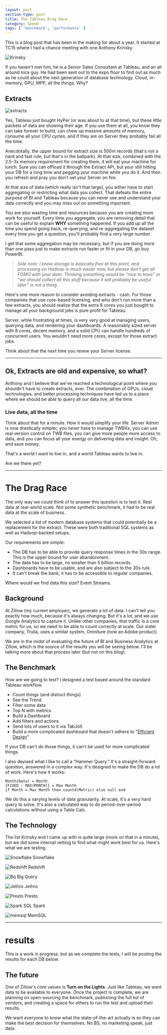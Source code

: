 ```yaml
---
layout: post
section-type: post
title: The Tableau Drag Race
category: Speed
tags: [ 'benchmark', 'performance' ]
---
```


This is a blog post that has been in the making for about a year. It started at TC15 where I had a chance meeting with one Anthony Krinsky.

![Krinsky](https://cmtoomey.github.io/img/krinsky.jpg)

If you haven't met him, he is a Senior Sales Consultant at Tableau, and an all around nice guy. He had been sent out to the expo floor to find out as much as he could about the next generation of database technology. Cloud, in-memory, GPU, MPP, all the things. Why?

## Extracts

![extracts](https://cmtoomey.github.io/img/extracts.png)

Yes, Tableau just bought HyPer (or was about to at that time), but these little packets of data are showing their age. If you use them at all, you know they can take forever to build, can chew up massive amounts of memory, consume all your CPU cycles, and if they are on Server they probably fail all the time.

Anecdotally, the upper bound for extract size is 500m records (that's not a hard and fast rule, but that's in the ballpark). At that size, combined with the 2.5-3x memory requirement for creating them, it will eat your machine for lunch. Sure you can offload it through the Extract API, but your still hitting your DB for a long time and pegging your machine while you do it. And then you refresh and pray you don't set your Server on fire.

At that size of data (which really isn't that large), you either have to start aggregating or restricting what data you collect. That defeats the entire purpose of BI and Tableau because you can never see and understand your data correctly and you may miss out on something important.

You are also wasting time and resources because you are creating more work for yourself. Every time you aggregate, you are removing detail that can be useful to explain **WHY** something happened. If you add up all the time you spend going back, re-querying, and re-aggregating the dataset every time you get a question, you'll probably find a very large number.

I get that some aggregation may be necessary, but if you are doing more than one pass just to make extracts run faster or fit in your DB, go buy PowerBI.

> *Side note: I know storage is basically free at this point, and processing on Hadoop is much easier now, but please don't get all FOMO with your data. Thinking something would be "nice to have" or "we should collect all this stuff because it will probably be useful later" is not a thing.*

Here's one more reason to consider avoiding extracts - cash. For those companies that use core-based licensing, and who don't run more than a few extracts, you should realize that the extra 8 cores you just bought to manage all your background jobs is pure profit for Tableau.

Server, while frustrating at times, is very very good at managing users, querying data, and rendering your dashboards. A reasonably sized server with 8 cores, decent memory, and a solid CPU can handle hundreds of concurrent users. You wouldn't need more cores, except for those extract jobs.

Think about that the next time you renew your Server license.

---

## Ok, Extracts are old and expensive, so what?

Anthony and I believe that we've reached a technological point where you shouldn't have to create extracts, ever. The combination of GPUs, cloud technologies, and better processing techniques have led us to a place where we should be able to query all our data live, all the time.

### Live data, all the time

Think about that for a minute. How it would simplify your life. Server Admin is now drastically simpler, you never have to manage TWBXs, you can use real version control on TWB files, you can give more people more access to data, and you can focus all your energy on delivering data and insight. Oh, and save money.

That's a world I want to live in, and a world Tableau wants to live in.

Are we there yet?

---

# The Drag Race

The only way we could think of to answer this question is to test it. Real data at real-world scale. Not some synthetic benchmark, it had to be real data at the scale of business.

We selected a list of modern database systems that could potentially be a replacement for the extract. These were both traditional SQL systems as well as Hadoop-backed setups.

Our requirements are simple:

+ The DB has to be able to provide query response times in the 30s range. This is the upper bound for user abandonment.
+ The data has to be large, no smaller than 5 billion records.
+ Dashboards have to be usable, and are also subject to the 30s rule.
+ It can't break the bank, it has to be accessible to regular companies.

Where would we find data this size? Event Streams.

## Background

At Zillow (my current employer), we generate a lot of data. I can't tell you exactly how much, because it's always changing. But it's a lot, and we use Google Analytics to capture it. Unlike other companies, that traffic is a core metric for us, so we need to be able to count correctly at scale. Our sister company, Trulia, uses a similar system, Omniture (now an Adobe product).

We are in the midst of evaluating the future of BI and Business Analytics at Zillow, which is the source of the results you will be seeing below. I'll be talking more about that process later (but not on this blog).

## The Benchmark

How are we going to test? I designed a test based around the standard Tableau workflow.

+ Count things (and distinct things)
+ See the Trend
+ Filter some data
+ Top N with metrics
+ Build a Dashboard
+ Add filters and actions
+ Send lots of users to it via TabJolt
+ Build a more complicated dashboard that doesn't adhere to "[Efficient Design](https://blog.databender.net/2016/06/16/best-practices-for-designing-efficient-tableau-workbooks-the-v10-0-edition/)"

If your DB can't do those things, it can't be used for more complicated things.

I also devised what I like to call a "Hammer Query." It's a straight-forward question, answered in a complex way. It's designed to make the DB do a lot of work. Here's how it works:

```
Month(Date) = Month
{FIXED : MAX(MONTH)} = Max Month
if Month = Max Month then countd(Metric) else null end
```

We do this a varying levels of date granularity. At scale, it's a very hard query to solve. It's also a calculated way to do period-over-period calculations without using a Table Calc.

## The Technology

The list Krinsky and I came up with is quite large (more on that in a minute), but we did some internal vetting to find what might work best for us.  Here's what we are testing

![Snowflake](https://cmtoomey.github.io/img/snowflake.png)
Snowflake

![Redshift](https://cmtoomey.github.io/img/redshift.png)
Redshift

![Bq](https://cmtoomey.github.io/img/bigquery.png)
Big Query

![Jethro](https://cmtoomey.github.io/img/jethro.jpg)
Jethro

![Presto](https://cmtoomey.github.io/img/presto.png)
Presto

![Spark SQL](https://cmtoomey.github.io/img/spark.png)
Spark

![memsql](https://cmtoomey.github.io/img/memsql.png)
MemSQL

---

# results

This is a work in progress, but as we complete the tests, I will be posting the results for each DB below.



## The future

One of Zillow's core values is **Turn on the Lights**. Just like Tableau, we want data to be available to everyone. Once the project is complete, we are planning on open-sourcing the benchmark, publishing the full list of vendors, and creating a space for others to run the test and upload their results.

We want everyone to know what the state-of-the-art actually is so they can make the best decision for themselves. No BS, no marketing speak, just data.
